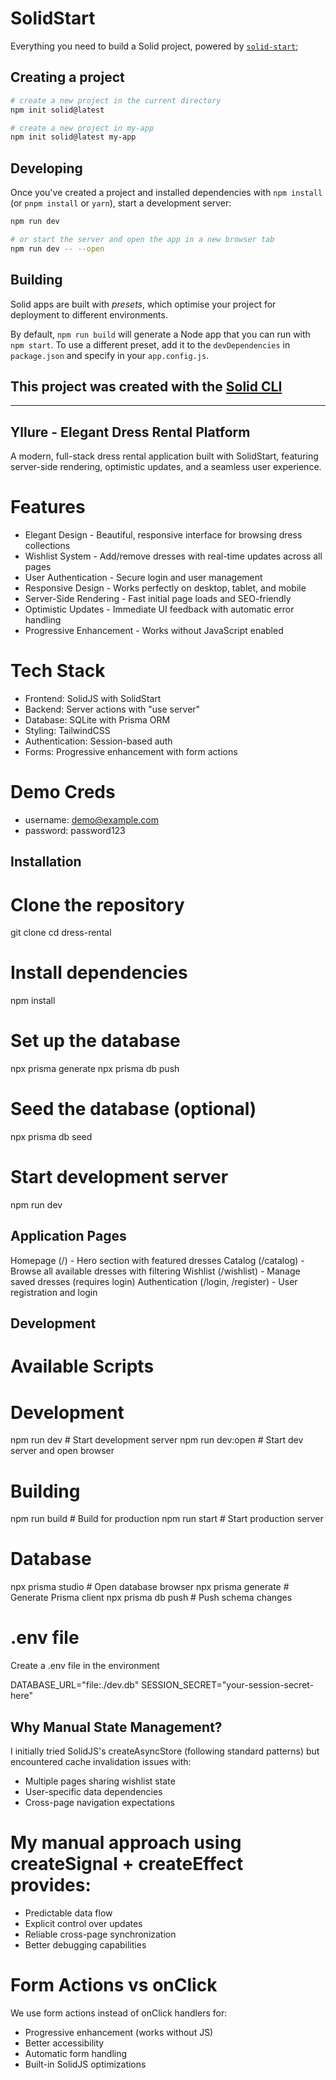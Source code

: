 # SolidStart

Everything you need to build a Solid project, powered by [`solid-start`](https://start.solidjs.com);

## Creating a project

```bash
# create a new project in the current directory
npm init solid@latest

# create a new project in my-app
npm init solid@latest my-app
```

## Developing

Once you've created a project and installed dependencies with `npm install` (or `pnpm install` or `yarn`), start a development server:

```bash
npm run dev

# or start the server and open the app in a new browser tab
npm run dev -- --open
```

## Building

Solid apps are built with _presets_, which optimise your project for deployment to different environments.

By default, `npm run build` will generate a Node app that you can run with `npm start`. To use a different preset, add it to the `devDependencies` in `package.json` and specify in your `app.config.js`.

## This project was created with the [Solid CLI](https://github.com/solidjs-community/solid-cli)

----------------------------------------------

## Yllure - Elegant Dress Rental Platform
A modern, full-stack dress rental application built with SolidStart, featuring server-side rendering, optimistic updates, and a seamless user experience.

# Features

- Elegant Design - Beautiful, responsive interface for browsing dress collections
- Wishlist System - Add/remove dresses with real-time updates across all pages
- User Authentication - Secure login and user management
-  Responsive Design - Works perfectly on desktop, tablet, and mobile
- Server-Side Rendering - Fast initial page loads and SEO-friendly
- Optimistic Updates - Immediate UI feedback with automatic error handling
- Progressive Enhancement - Works without JavaScript enabled

# Tech Stack

- Frontend: SolidJS with SolidStart
- Backend: Server actions with "use server"
- Database: SQLite with Prisma ORM
- Styling: TailwindCSS
- Authentication: Session-based auth
- Forms: Progressive enhancement with form actions

# Demo Creds
- username: demo@example.com
- password: password123

## Installation
# Clone the repository
git clone <repository-url>
cd dress-rental

# Install dependencies
npm install

# Set up the database
npx prisma generate
npx prisma db push

# Seed the database (optional)
npx prisma db seed

# Start development server
npm run dev

## Application Pages

Homepage (/) - Hero section with featured dresses
Catalog (/catalog) - Browse all available dresses with filtering
Wishlist (/wishlist) - Manage saved dresses (requires login)
Authentication (/login, /register) - User registration and login

## Development
# Available Scripts

# Development
npm run dev          # Start development server
npm run dev:open     # Start dev server and open browser

# Building
npm run build        # Build for production
npm run start        # Start production server

# Database
npx prisma studio    # Open database browser
npx prisma generate  # Generate Prisma client
npx prisma db push   # Push schema changes

# .env file
Create a .env file in the environment 

DATABASE_URL="file:./dev.db"
SESSION_SECRET="your-session-secret-here"

## Why Manual State Management?
I initially tried SolidJS's createAsyncStore (following standard patterns) but encountered cache invalidation issues with:

- Multiple pages sharing wishlist state
- User-specific data dependencies
- Cross-page navigation expectations

# My manual approach using createSignal + createEffect provides:

- Predictable data flow
- Explicit control over updates
- Reliable cross-page synchronization
- Better debugging capabilities

# Form Actions vs onClick
We use form actions instead of onClick handlers for:

- Progressive enhancement (works without JS)
- Better accessibility
- Automatic form handling
- Built-in SolidJS optimizations